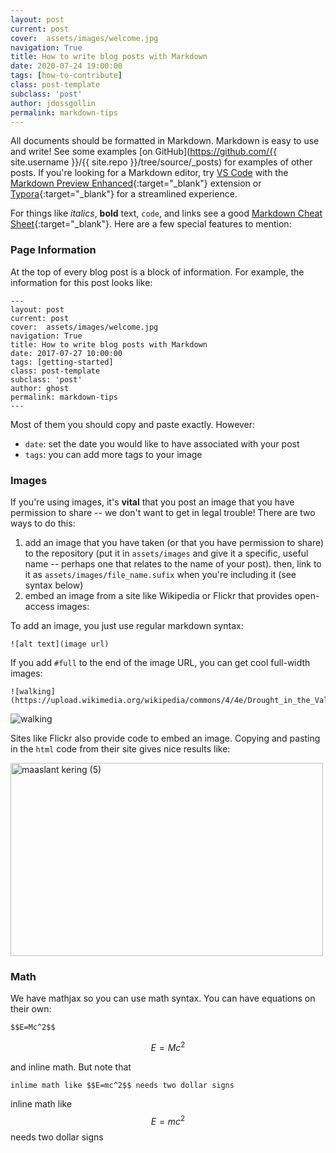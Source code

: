 ```yaml
---
layout: post
current: post
cover:  assets/images/welcome.jpg
navigation: True
title: How to write blog posts with Markdown
date: 2020-07-24 19:00:00
tags: [how-to-contribute]
class: post-template
subclass: 'post'
author: jdossgollin
permalink: markdown-tips
---
```


All documents should be formatted in Markdown.
Markdown is easy to use and write!
See some examples [on GitHub](https://github.com/{{ site.username }}/{{ site.repo }}/tree/source/_posts) for examples of other posts.
If you're looking for a Markdown editor, try [VS Code]() with the [Markdown Preview Enhanced](https://marketplace.visualstudio.com/items?itemName=shd101wyy.markdown-preview-enhanced){:target="_blank"} extension or [Typora](https://typora.io/){:target="_blank"} for a streamlined experience.

For things like *italics*, **bold** text, `code`, and links see a good [Markdown Cheat Sheet](https://www.markdownguide.org/cheat-sheet/){:target="_blank"}.
Here are a few special features to mention:

### Page Information

At the top of every blog post is a block of information.
For example, the information for this post looks like:

```
---
layout: post
current: post
cover:  assets/images/welcome.jpg
navigation: True
title: How to write blog posts with Markdown
date: 2017-07-27 10:00:00
tags: [getting-started]
class: post-template
subclass: 'post'
author: ghost
permalink: markdown-tips
---
```

Most of them you should copy and paste exactly.
However:

* `date`: set the date you would like to have associated with your post
* `tags`: you can add more tags to your image

### Images

If you're using images, it's **vital** that you post an image that you have permission to share -- we don't want to get in legal trouble!
There are two ways to do this:

1. add an image that you have taken (or that you have permission to share) to the repository (put it in `assets/images` and give it a specific, useful name -- perhaps one that relates to the name of your post). then, link to it as `assets/images/file_name.sufix` when you're including it (see syntax below)
1. embed an image from a site like Wikipedia or Flickr that provides open-access images:

To add an image, you just use regular markdown syntax:

```
![alt text](image url)
```

If you add `#full` to the end of the image URL, you can get cool full-width images:

```
![walking](https://upload.wikimedia.org/wikipedia/commons/4/4e/Drought_in_the_Valley.JPG#full)
```

![walking](https://upload.wikimedia.org/wikipedia/commons/4/4e/Drought_in_the_Valley.JPG#full)

Sites like Flickr also provide code to embed an image.
Copying and pasting in the `html` code from their site gives nice results like:

<a data-flickr-embed="true" href="https://www.flickr.com/photos/bertknot/8180659592/in/gallery-188632717@N05-72157714493410492/" title="maaslant kering (5)"><img src="https://live.staticflickr.com/8200/8180659592_ec99b73c75.jpg" width="500" height="309" alt="maaslant kering (5)"></a><script async src="//embedr.flickr.com/assets/client-code.js" charset="utf-8"></script>

### Math

We have mathjax so you can use math syntax.
You can have equations on their own:

```
$$E=Mc^2$$
```

$$E=Mc^2$$

and inline math.
But note that

```
inlime math like $$E=mc^2$$ needs two dollar signs
```

inline math like $$E=mc^2$$ needs two dollar signs

